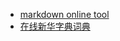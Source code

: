 - [markdown online tool][1]
- [在线新华字典词典][2]


[1]: https://stackedit.io
[2]: http://xh.5156edu.com/
